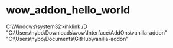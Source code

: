 # wow_addon_hello_world

C:\Windows\system32>mklink /D "C:\Users\nybo\Downloads\wow\Interface\AddOns\vanilla-addon" "C:\Users\nybo\Documents\GitHub\vanilla-addon"